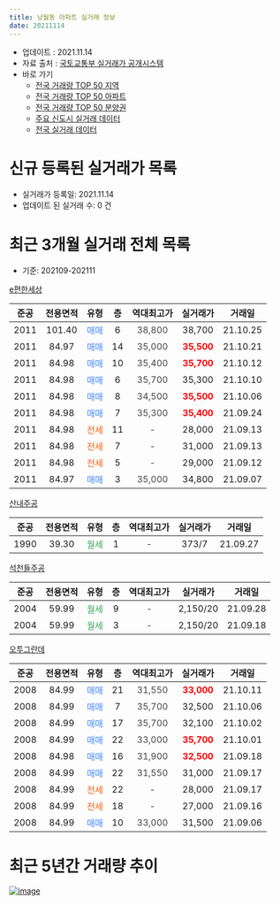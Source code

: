 ```yaml
---
title: 낭월동 아파트 실거래 정보
date: 20211114
---
```


* 업데이트 : 2021.11.14
* 자료 출처 : [국토교통부 실거래가 공개시스템](http://rt.molit.go.kr)
* 바로 가기
    * [전국 거래량 TOP 50 지역](https://apt-info.github.io/apt-trade-info/tr)
    * [전국 거래량 TOP 50 아파트](https://apt-info.github.io/apt-trade-info/ta)
    * [전국 거래량 TOP 50 분양권](https://apt-info.github.io/apt-trade-info/tb)
    * [주요 신도시 실거래 데이터](https://apt-info.github.io/apt-trade-info/newtown)
    * [전국 실거래 데이터](https://apt-info.github.io/apt-trade-info/all)



<script async src="https://pagead2.googlesyndication.com/pagead/js/adsbygoogle.js"></script>
<!-- 기본광고 -->
<ins class="adsbygoogle"
     style="display:block"
     data-ad-client="ca-pub-1142216861245946"
     data-ad-slot="4805727019"
     data-ad-format="auto"
     data-full-width-responsive="true"></ins>
<script>
     (adsbygoogle = window.adsbygoogle || []).push({});
</script>


# 신규 등록된 실거래가 목록

* 실거래가 등록일: 2021.11.14
* 업데이트 된 실거래 수: 0 건




<script async src="https://pagead2.googlesyndication.com/pagead/js/adsbygoogle.js"></script>
<!-- 기본광고 -->
<ins class="adsbygoogle"
     style="display:block"
     data-ad-client="ca-pub-1142216861245946"
     data-ad-slot="4805727019"
     data-ad-format="auto"
     data-full-width-responsive="true"></ins>
<script>
     (adsbygoogle = window.adsbygoogle || []).push({});
</script>


# 최근 3개월 실거래 전체 목록
* 기준: 202109-202111


[e편한세상](https://search.naver.com/search.naver?query=e%ED%8E%B8%ED%95%9C%EC%84%B8%EC%83%81)

|준공|전용면적|유형|층|역대최고가|실거래가|거래일|
|:---:|:---:|:---:|:---:|:---:|:---:|:---:|
|2011|101.40|<span style="color:#4285F3">매매</span>|6|<span style="color:#444444">38,800</span>|38,700|21.10.25|
|2011|84.97|<span style="color:#4285F3">매매</span>|14|<span style="color:#444444">35,000</span>|<b><span style="color:#FF0000">35,500</span></b>|21.10.21|
|2011|84.98|<span style="color:#4285F3">매매</span>|10|<span style="color:#444444">35,400</span>|<b><span style="color:#FF0000">35,700</span></b>|21.10.12|
|2011|84.98|<span style="color:#4285F3">매매</span>|6|<span style="color:#444444">35,700</span>|35,300|21.10.10|
|2011|84.98|<span style="color:#4285F3">매매</span>|8|<span style="color:#444444">34,500</span>|<b><span style="color:#FF0000">35,500</span></b>|21.10.06|
|2011|84.98|<span style="color:#4285F3">매매</span>|7|<span style="color:#444444">35,300</span>|<b><span style="color:#FF0000">35,400</span></b>|21.09.24|
|2011|84.98|<span style="color:#FF5A00">전세</span>|11|<span style="color:#444444">-</span>|28,000|21.09.13|
|2011|84.98|<span style="color:#FF5A00">전세</span>|7|<span style="color:#444444">-</span>|31,000|21.09.13|
|2011|84.98|<span style="color:#FF5A00">전세</span>|5|<span style="color:#444444">-</span>|29,000|21.09.12|
|2011|84.97|<span style="color:#4285F3">매매</span>|3|<span style="color:#444444">35,000</span>|34,800|21.09.07|

[산내주공](https://search.naver.com/search.naver?query=%EC%82%B0%EB%82%B4%EC%A3%BC%EA%B3%B5)

|준공|전용면적|유형|층|역대최고가|실거래가|거래일|
|:---:|:---:|:---:|:---:|:---:|:---:|:---:|
|1990|39.30|<span style="color:#34A853">월세</span>|1|<span style="color:#444444">-</span>|373/7|21.09.27|

[석천들주공](https://search.naver.com/search.naver?query=%EC%84%9D%EC%B2%9C%EB%93%A4%EC%A3%BC%EA%B3%B5)

|준공|전용면적|유형|층|역대최고가|실거래가|거래일|
|:---:|:---:|:---:|:---:|:---:|:---:|:---:|
|2004|59.99|<span style="color:#34A853">월세</span>|9|<span style="color:#444444">-</span>|2,150/20|21.09.28|
|2004|59.99|<span style="color:#34A853">월세</span>|3|<span style="color:#444444">-</span>|2,150/20|21.09.18|

[오투그란데](https://search.naver.com/search.naver?query=%EC%98%A4%ED%88%AC%EA%B7%B8%EB%9E%80%EB%8D%B0)

|준공|전용면적|유형|층|역대최고가|실거래가|거래일|
|:---:|:---:|:---:|:---:|:---:|:---:|:---:|
|2008|84.99|<span style="color:#4285F3">매매</span>|21|<span style="color:#444444">31,550</span>|<b><span style="color:#FF0000">33,000</span></b>|21.10.11|
|2008|84.99|<span style="color:#4285F3">매매</span>|7|<span style="color:#444444">35,700</span>|32,500|21.10.06|
|2008|84.99|<span style="color:#4285F3">매매</span>|17|<span style="color:#444444">35,700</span>|32,100|21.10.02|
|2008|84.99|<span style="color:#4285F3">매매</span>|22|<span style="color:#444444">33,000</span>|<b><span style="color:#FF0000">35,700</span></b>|21.10.01|
|2008|84.98|<span style="color:#4285F3">매매</span>|16|<span style="color:#444444">31,900</span>|<b><span style="color:#FF0000">32,500</span></b>|21.09.18|
|2008|84.99|<span style="color:#4285F3">매매</span>|22|<span style="color:#444444">31,550</span>|31,000|21.09.17|
|2008|84.99|<span style="color:#FF5A00">전세</span>|22|<span style="color:#444444">-</span>|28,000|21.09.17|
|2008|84.99|<span style="color:#FF5A00">전세</span>|18|<span style="color:#444444">-</span>|27,000|21.09.16|
|2008|84.99|<span style="color:#4285F3">매매</span>|10|<span style="color:#444444">33,000</span>|31,500|21.09.06|



<script async src="https://pagead2.googlesyndication.com/pagead/js/adsbygoogle.js"></script>
<!-- 기본광고 -->
<ins class="adsbygoogle"
     style="display:block"
     data-ad-client="ca-pub-1142216861245946"
     data-ad-slot="4805727019"
     data-ad-format="auto"
     data-full-width-responsive="true"></ins>
<script>
     (adsbygoogle = window.adsbygoogle || []).push({});
</script>


# 최근 5년간 거래량 추이


<div style="width:100%;">
    <canvas id="deal_progress" height="200"></canvas>
</div>

<script>
new Chart(document.getElementById("deal_progress"), {
    type: 'line',
    data: {
        labels: ['16.01','16.02','16.03','16.04','16.05','16.06','16.07','16.08','16.09','16.10','16.11','16.12','17.01','17.02','17.03','17.04','17.05','17.06','17.07','17.08','17.09','17.10','17.11','17.12','18.01','18.02','18.03','18.04','18.05','18.06','18.07','18.08','18.09','18.10','18.11','18.12','19.01','19.02','19.03','19.04','19.05','19.06','19.07','19.08','19.09','19.10','19.11','19.12','20.01','20.02','20.03','20.04','20.05','20.06','20.07','20.08','20.09','20.10','20.11','20.12','21.01','21.02','21.03','21.04','21.05','21.06','21.07','21.08','21.09','21.10'],
        datasets: [{
            label: '매매/분양권',
            data: [4,9,14,13,3,10,10,12,9,18,10,15,10,12,11,9,9,10,4,5,15,13,17,10,8,5,10,5,5,5,1,4,10,9,4,2,4,4,6,7,4,11,6,6,20,15,20,19,24,32,30,33,10,28,15,9,9,11,12,5,8,3,5,2,6,5,3,6,5,9],
            borderColor: "rgba(66, 133, 243, 1)",
            backgroundColor: "rgba(66, 133, 243, 0.05)",
            borderWidth: 1,
            pointRadius: 0,
            fill: false,
            lineTension: 0
        },{
            label: '전/월세',
            data: [7,7,5,6,6,2,7,5,5,5,7,19,8,4,6,14,7,6,7,8,7,5,9,9,7,5,11,6,9,7,3,6,3,7,7,12,10,7,4,10,9,4,7,10,8,16,9,23,8,12,2,9,5,11,5,7,3,3,17,31,8,3,6,3,13,0,17,12,8,0],
            borderColor: "rgba(255, 90, 0, 1)",
            backgroundColor: "rgba(255, 90, 0, 0.05)",
            borderWidth: 1,
            pointRadius: 0,
            fill: false,
            lineTension: 0
        },{
            label: '합계',
            data: [11,16,19,19,9,12,17,17,14,23,17,34,18,16,17,23,16,16,11,13,22,18,26,19,15,10,21,11,14,12,4,10,13,16,11,14,14,11,10,17,13,15,13,16,28,31,29,42,32,44,32,42,15,39,20,16,12,14,29,36,16,6,11,5,19,5,20,18,13,9],
            borderColor: "rgba(0, 0, 0, 1)",
            backgroundColor: "rgba(0, 0, 0, 0.03)",
            borderWidth: 0.1,
            pointRadius: 0,
            fill: true,
            lineTension: 0
        }
        ]
    },
    options: {
        responsive: true,
        title: {
            display: false
        },
        tooltips: {
            mode: 'index',
            intersect: false
        },
        hover: {
            mode: 'nearest',
            intersect: true
        },
        scales: {
            xAxes: [{
                display: true,
                scaleLabel: {
                    display: true,
                    labelString: '년/월'
                }
            }],
            yAxes: [{
                display: true,
                ticks: {
                    suggestedMin: 0,
                },
                scaleLabel: {
                    display: true,
                    labelString: '실거래 수'
                }
            }]
        }
    }
});

</script>


[![image](https://apt-info.github.io/images/2020-01-03-apt-trade-info/1024x500.png)](https://play.google.com/store/apps/details?id=com.aptinfo.apttradeinfo)

